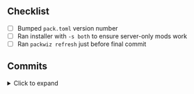 ## Checklist
- [ ] Bumped `pack.toml` version number
- [ ] Ran installer with `-s both` to ensure server-only mods work
- [ ] Ran `packwiz refresh` just before final commit

## Commits
<details><summary>Click to expand</summary>

<!-- Diff commits - START -->
<!-- Diff commits - END -->
</details>
